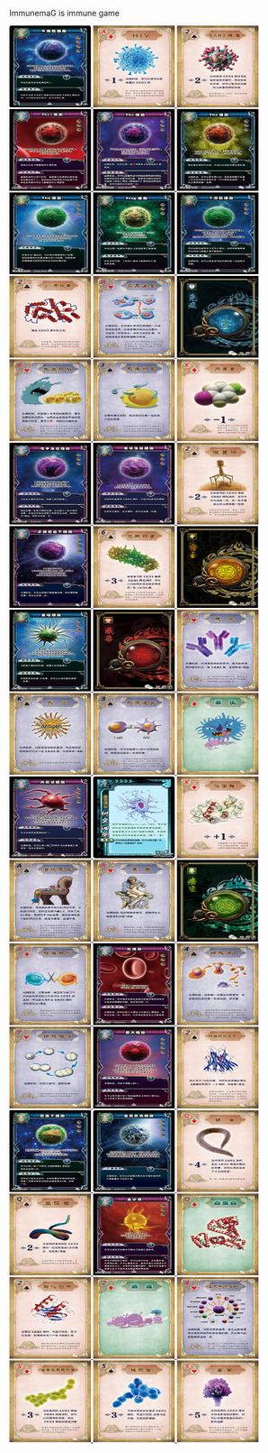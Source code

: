 ImmunemaG is immune game



<a href="#">
  <img width="145" height="145" src="mDrivEngine/immunemag/B淋巴细胞.jpg" >
</a>


<a href="#">
  <img width="145" height="145" src="mDrivEngine/immunemag/HIV.jpg" >
</a>


<a href="#">
  <img width="145" height="145" src="mDrivEngine/immunemag/SARS病毒.jpg" >
</a>

<a href="#">
  <img width="145" height="145" src="mDrivEngine/immunemag/Th17细胞.jpg" >
</a>

<a href="#">
  <img width="145" height="145" src="mDrivEngine/immunemag/Th1细胞.jpg" >
</a>


<a href="#">
  <img width="145" height="145" src="mDrivEngine/immunemag/Th2细胞.jpg" >
</a>


<a href="#">
  <img width="145" height="145" src="mDrivEngine/immunemag/Th9细胞.jpg" >
</a>

<a href="#">
  <img width="145" height="145" src="mDrivEngine/immunemag/Treg细胞.jpg" >
</a>


<a href="#">
  <img width="145" height="145" src="mDrivEngine/immunemag/T淋巴细胞.jpg" >
</a>


<a href="#">
  <img width="145" height="145" src="mDrivEngine/immunemag/γ-干扰素.jpg" >
</a>


<a href="#">
  <img width="145" height="145" src="mDrivEngine/immunemag/交叉递呈.jpg" >
</a>

<a href="#">
  <img width="145" height="145" src="mDrivEngine/immunemag/免疫.jpg" >
</a>

<a href="#">
  <img width="145" height="145" src="mDrivEngine/immunemag/免疫缺陷.jpg" >
</a>


<a href="#">
  <img width="145" height="145" src="mDrivEngine/immunemag/免疫耐受.jpg" >
</a>


<a href="#">
  <img width="145" height="145" src="mDrivEngine/immunemag/内毒素.jpg" >
</a>

<a href="#">
  <img width="145" height="145" src="mDrivEngine/immunemag/嗜中性粒细胞.jpg" >
</a>

<a href="#">
  <img width="145" height="145" src="mDrivEngine/immunemag/嗜碱性粒细胞.jpg" >
</a>

<a href="#">
  <img width="145" height="145" src="mDrivEngine/immunemag/嗜菌体.jpg" >
</a>

<a href="#">
  <img width="145" height="145" src="mDrivEngine/immunemag/多能造血干细胞.jpg" >
</a>

<a href="#">
  <img width="145" height="145" src="mDrivEngine/immunemag/大肠杆菌.jpg" >
</a>

<a href="#">
  <img width="145" height="145" src="mDrivEngine/immunemag/宿主.jpg" >
</a>

<a href="#">
  <img width="145" height="145" src="mDrivEngine/immunemag/巨噬细胞.jpg" >
</a>

<a href="#">
  <img width="145" height="145" src="mDrivEngine/immunemag/感染.jpg" >
</a>

<a href="#">
  <img width="145" height="145" src="mDrivEngine/immunemag/抗体.jpg" >
</a>

<a href="#">
  <img width="145" height="145" src="mDrivEngine/immunemag/抗原.jpg" >
</a>

<a href="#">
  <img width="145" height="145" src="mDrivEngine/immunemag/抗原递呈.jpg" >
</a>

<a href="#">
  <img width="145" height="145" src="mDrivEngine/immunemag/杀伤.jpg" >
</a>

<a href="#">
  <img width="145" height="145" src="mDrivEngine/immunemag/树突状细胞.jpg" >
</a>

<a href="#">
  <img width="145" height="145" src="mDrivEngine/immunemag/树突细胞.jpg" >
</a>

<a href="#">
  <img width="145" height="145" src="mDrivEngine/immunemag/溶菌酶.jpg" >
</a>

<a href="#">
  <img width="145" height="145" src="mDrivEngine/immunemag/潜伏感染.jpg" >
</a>

<a href="#">
  <img width="145" height="145" src="mDrivEngine/immunemag/疫苗.jpg" >
</a>

<a href="#">
  <img width="145" height="145" src="mDrivEngine/immunemag/癌变.jpg" >
</a>

<a href="#">
  <img width="145" height="145" src="mDrivEngine/immunemag/移植排斥.jpg" >
</a>

<a href="#">
  <img width="145" height="145" src="mDrivEngine/immunemag/红细胞.jpg" >
</a>

<a href="#">
  <img width="145" height="145" src="mDrivEngine/immunemag/细胞凋亡.jpg" >
</a>

<a href="#">
  <img width="145" height="145" src="mDrivEngine/immunemag/细胞增殖.jpg" >
</a>

<a href="#">
  <img width="145" height="145" src="mDrivEngine/immunemag/肥大细胞.jpg" >
</a>

<a href="#">
  <img width="145" height="145" src="mDrivEngine/immunemag/肿瘤坏死因子-α.jpg" >
</a>

<a href="#">
  <img width="145" height="145" src="mDrivEngine/immunemag/胚胎干细胞.jpg" >
</a>

<a href="#">
  <img width="145" height="145" src="mDrivEngine/immunemag/自然杀伤细胞.jpg" >
</a>

<a href="#">
  <img width="145" height="145" src="mDrivEngine/immunemag/蛔虫.jpg" >
</a>

<a href="#">
  <img width="145" height="145" src="mDrivEngine/immunemag/血吸虫.jpg" >
</a>

<a href="#">
  <img width="145" height="145" src="mDrivEngine/immunemag/血小板.jpg" >
</a>

<a href="#">
  <img width="145" height="145" src="mDrivEngine/immunemag/血蛋白.jpg" >
</a>

<a href="#">
  <img width="145" height="145" src="mDrivEngine/immunemag/趋化因子.jpg" >
</a>

<a href="#">
  <img width="145" height="145" src="mDrivEngine/immunemag/逃逸.jpg" >
</a>

<a href="#">
  <img width="145" height="145" src="mDrivEngine/immunemag/造血干细胞分化.jpg" >
</a>

<a href="#">
  <img width="145" height="145" src="mDrivEngine/immunemag/金黄色葡萄球菌.jpg" >
</a>

<a href="#">
  <img width="145" height="145" src="mDrivEngine/immunemag/链球菌.jpg" >
</a>

<a href="#">
  <img width="145" height="145" src="mDrivEngine/immunemag/霉菌.jpg" >
</a>

